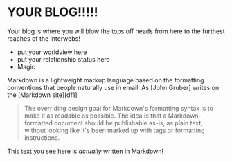 # YOUR BLOG!!!!!

Your blog is where you will blow the tops off heads from here to the furthest reaches of the interwebs!

  - put your worldview here
  - put your relationship status here
  - Magic

Markdown is a lightweight markup language based on the formatting conventions that people naturally use in email.  As [John Gruber] writes on the [Markdown site][df1]

> The overriding design goal for Markdown\'s
> formatting syntax is to make it as readable
> as possible. The idea is that a
> Markdown-formatted document should be
> publishable as-is, as plain text, without
> looking like it\'s been marked up with tags
> or formatting instructions.

This text you see here is *actually* written in Markdown!
